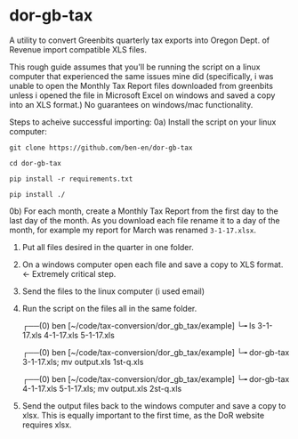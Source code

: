 # dor-gb-tax
A utility to convert Greenbits quarterly tax exports into Oregon Dept. of Revenue import compatible XLS files.

This rough guide assumes that you'll be running the script on a linux computer that experienced the same issues mine did (specifically, i was unable to open the Monthly Tax Report files downloaded from greenbits unless i opened the file in Microsoft Excel on windows and saved a copy into an XLS format.) No guarantees on windows/mac functionality.

Steps to acheive successful importing:
0a) Install the script on your linux computer:

    git clone https://github.com/ben-en/dor-gb-tax

    cd dor-gb-tax

    pip install -r requirements.txt

    pip install ./

 
0b) For each month, create a Monthly Tax Report from the first day to the last day of the month. As you download each file rename it to a day of the month, for example my report for March was renamed `3-1-17.xlsx`.

1) Put all files desired in the quarter in one folder.

2) On a windows computer open each file and save a copy to XLS format. <- Extremely critical step.

3) Send the files to the linux computer (i used email)

4) Run the script on the files all in the same folder.

    ┌──(0) ben [~/code/tax-conversion/dor_gb_tax/example]
    └╼ ls
    3-1-17.xls  4-1-17.xls  5-1-17.xls

    ┌──(0) ben [~/code/tax-conversion/dor_gb_tax/example]
    └╼ dor-gb-tax 3-1-17.xls; mv output.xls 1st-q.xls

    ┌──(0) ben [~/code/tax-conversion/dor_gb_tax/example]
    └╼ dor-gb-tax 4-1-17.xls 5-1-17.xls; mv output.xls 2st-q.xls


5) Send the output files back to the windows computer and save a copy to xlsx. This is equally important to the first time, as the DoR website requires xlsx.
